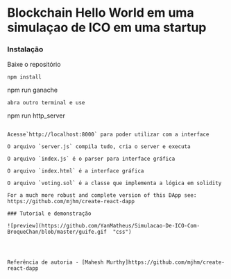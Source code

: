 # Blockchain Hello World em uma simulaçao de ICO em uma startup 


### Instalação

Baixe o repositório
```
npm install
```
npm run ganache
```
abra outro terminal e use
```
npm run http_server
```

Acesse`http://localhost:8000` para poder utilizar com a interface

O arquivo `server.js` compila tudo, cria o server e executa

O arquivo `index.js` é o parser para interface gráfica

O arquivo `index.html` é a interface gráfica

O arquivo `voting.sol` é a classe que implementa a lógica em solidity

For a much more robust and complete version of this DApp see: https://github.com/mjhm/create-react-dapp

### Tutorial e demonstração

![preview](https://github.com/YanMatheus/Simulacao-De-ICO-Com-BroqueChan/blob/master/guife.gif  "css")




Referência de autoria - [Mahesh Murthy]https://github.com/mjhm/create-react-dapp
